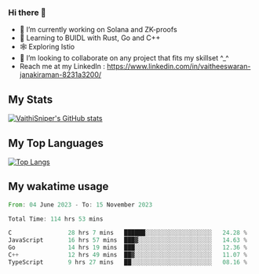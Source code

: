 ### Hi there 👋

- 🔭 I’m currently working on Solana and ZK-proofs
- 📖 Learning to BUIDL with Rust, Go and C++
- 🕸️ Exploring Istio
- 👯 I’m looking to collaborate on any project that fits my skillset ^_^
- Reach me at my LinkedIn : https://www.linkedin.com/in/vaitheeswaran-janakiraman-8231a3200/

## My Stats
[![VaithiSniper's GitHub stats](https://github-readme-stats.vercel.app/api?username=VaithiSniper&hide=stars&theme=radical)](https://github.com/anuraghazra/github-readme-stats)

## My Top Languages

[![Top Langs](https://github-readme-stats.vercel.app/api/top-langs/?username=VaithiSniper&layout=compact)](https://github.com/anuraghazra/github-readme-stats)

## My wakatime usage

<!--START_SECTION:waka-->

```rust
From: 04 June 2023 - To: 15 November 2023

Total Time: 114 hrs 53 mins

C                28 hrs 7 mins   ██████░░░░░░░░░░░░░░░░░░░   24.28 %
JavaScript       16 hrs 57 mins  ███▓░░░░░░░░░░░░░░░░░░░░░   14.63 %
Go               14 hrs 19 mins  ███░░░░░░░░░░░░░░░░░░░░░░   12.36 %
C++              12 hrs 49 mins  ██▓░░░░░░░░░░░░░░░░░░░░░░   11.07 %
TypeScript       9 hrs 27 mins   ██░░░░░░░░░░░░░░░░░░░░░░░   08.16 %
```

<!--END_SECTION:waka-->

